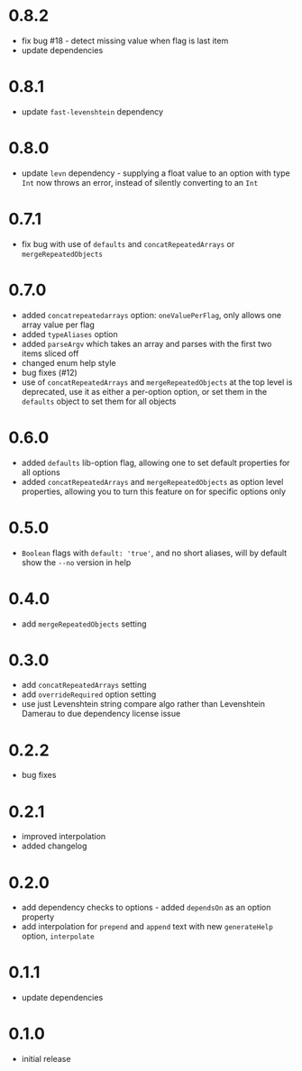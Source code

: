 # 0.8.2

* fix bug #18 - detect missing value when flag is last item
* update dependencies

# 0.8.1

* update `fast-levenshtein` dependency

# 0.8.0

* update `levn` dependency - supplying a float value to an option with type `Int` now throws an error, instead of silently converting to an `Int`

# 0.7.1

* fix bug with use of `defaults` and `concatRepeatedArrays` or `mergeRepeatedObjects`

# 0.7.0

* added `concatrepeatedarrays` option: `oneValuePerFlag`, only allows one array value per flag
* added `typeAliases` option
* added `parseArgv` which takes an array and parses with the first two items sliced off
* changed enum help style
* bug fixes (#12)
* use of `concatRepeatedArrays` and `mergeRepeatedObjects` at the top level is deprecated, use it as either a per-option option, or set them in the `defaults` object to set them for all objects

# 0.6.0

* added `defaults` lib-option flag, allowing one to set default properties for all options
* added `concatRepeatedArrays` and `mergeRepeatedObjects` as option level properties, allowing you to turn this feature on for specific options only

# 0.5.0

* `Boolean` flags with `default: 'true'`, and no short aliases, will by default show the `--no` version in help

# 0.4.0

* add `mergeRepeatedObjects` setting

# 0.3.0

* add `concatRepeatedArrays` setting
* add `overrideRequired` option setting
* use just Levenshtein string compare algo rather than Levenshtein Damerau to due dependency license issue

# 0.2.2

* bug fixes

# 0.2.1

* improved interpolation
* added changelog

# 0.2.0

* add dependency checks to options - added `dependsOn` as an option property
* add interpolation for `prepend` and `append` text with new `generateHelp` option, `interpolate`

# 0.1.1

* update dependencies

# 0.1.0

* initial release
